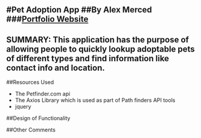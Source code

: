 #Pet Adoption App
##By Alex Merced
###[Portfolio Website](https://www.AlexMercedCoder.com)
---
**SUMMARY**: This application has the purpose of allowing people to quickly lookup adoptable pets of different types and find information like contact info and location.
---
##Resources Used

- The Petfinder.com api
- The Axios Library which is used as part of Path finders API tools
- jquery

##Design of Functionality



##Other Comments


<!-- Image Tag: ![alt text](image.jpg) -->
<!-- Link Tag: [title](https://www.example.com) -->
<!-- https://www.markdownguide.org/cheat-sheet/ -->
